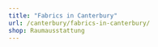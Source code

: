 ```yaml
---
title: "Fabrics in Canterbury"
url: /canterbury/fabrics-in-canterbury/
shop: Raumausstattung
---
```

